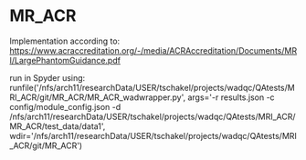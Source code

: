 # MR_ACR
Implementation according to:
https://www.acraccreditation.org/-/media/ACRAccreditation/Documents/MRI/LargePhantomGuidance.pdf

run in Spyder using:
runfile('/nfs/arch11/researchData/USER/tschakel/projects/wadqc/QAtests/MRI_ACR/git/MR_ACR/MR_ACR_wadwrapper.py', args='-r results.json -c config/module_config.json -d /nfs/arch11/researchData/USER/tschakel/projects/wadqc/QAtests/MRI_ACR/MR_ACR/test_data/data1', wdir='/nfs/arch11/researchData/USER/tschakel/projects/wadqc/QAtests/MRI_ACR/git/MR_ACR')
